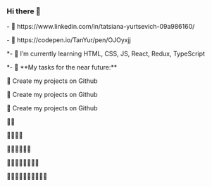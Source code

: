 ### Hi there 👋

<!--
**TanYur/TanYur** is a ✨ _special_ ✨ repository because its `README.md` (this file) appears on your GitHub profile.
Here are some ideas to get you started:
-->
<p>- 🌱 https://www.linkedin.com/in/tatsiana-yurtsevich-09a986160/</p>
<p>- 🌱 https://codepen.io/TanYur/pen/OJOyxjj </p>
*- 🌱 I’m currently learning HTML, CSS, JS, React, Redux, TypeScript</p>
*-  🚧 **My tasks for the near future:**</p>
<!-- TODO-IST:START -->
<p>  🌱 Create my projects on Github</p>  
<p>  🌱 Create my projects on Github</p> 
<p>  🌱 Create my projects on Github</p>
<p>  🌱🌱 </p> 
<p>  🌱🌱🌱🌱 </p> 
<p>  🌱🌱🌱🌱🌱🌱 </p> 
<p>  🌱🌱🌱🌱🌱🌱🌱🌱 </p> 
<p>  🌱🌱🌱🌱🌱🌱🌱🌱🌱🌱 </p> 
<!-- TODO-IST:END -->
